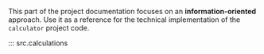 This part of the project documentation focuses on
an **information-oriented** approach. Use it as a
reference for the technical implementation of the
`calculator` project code.

::: src.calculations